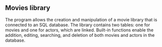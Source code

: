 ## Movies library


The program allows the creation and manipulation of a movie library that is connected to an SQL database. The library contains two tables: one for movies and one for actors, which are linked. Built-in functions enable the addition, editing, searching, and deletion of both movies and actors in the database.

